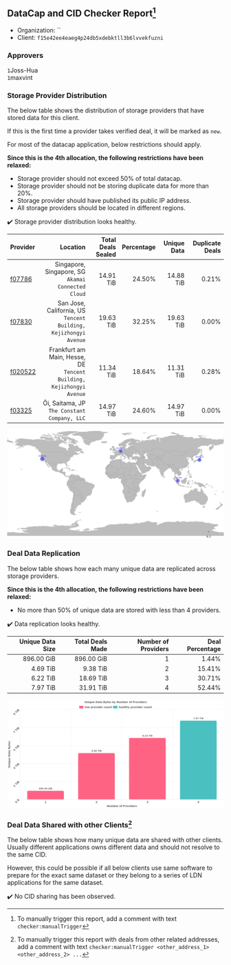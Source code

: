 ## DataCap and CID Checker Report[^1]
 - Organization: ``
 - Client: `f15e42ee4eaeg4p24db5xdebktll3b6lvvekfuzni`
### Approvers
`1`Joss-Hua<br/>`1`maxvint

### Storage Provider Distribution
The below table shows the distribution of storage providers that have stored data for this client.

If this is the first time a provider takes verified deal, it will be marked as `new`.

For most of the datacap application, below restrictions should apply.

**Since this is the 4th allocation, the following restrictions have been relaxed:**
 - Storage provider should not exceed 50% of total datacap.
 - Storage provider should not be storing duplicate data for more than 20%.
 - Storage provider should have published its public IP address.
 - All storage providers should be located in different regions.

✔️ Storage provider distribution looks healthy.

| Provider                                          |                                                                Location | Total Deals Sealed | Percentage | Unique Data | Duplicate Deals |
| :------------------------------------------------ | ----------------------------------------------------------------------: | -----------------: | ---------: | ----------: | --------------: |
| [f07786](https://filfox.info/en/address/f07786)   |                   Singapore, Singapore, SG<br/>`Akamai Connected Cloud` |          14.91 TiB |     24.50% |   14.88 TiB |           0.21% |
| [f07830](https://filfox.info/en/address/f07830)   |     San Jose, California, US<br/>`Tencent Building, Kejizhongyi Avenue` |          19.63 TiB |     32.25% |   19.63 TiB |           0.00% |
| [f020522](https://filfox.info/en/address/f020522) | Frankfurt am Main, Hesse, DE<br/>`Tencent Building, Kejizhongyi Avenue` |          11.34 TiB |     18.64% |   11.31 TiB |           0.28% |
| [f03325](https://filfox.info/en/address/f03325)   |                         Ōi, Saitama, JP<br/>`The Constant Company, LLC` |          14.97 TiB |     24.60% |   14.97 TiB |           0.00% |

<img src="https://raw.githubusercontent.com/data-preservation-programs/filplus-checker-assets/main/filecoin-project/filecoin-plus-large-datasets/issues/1907/1682300316414.png"/>

### Deal Data Replication
The below table shows how each many unique data are replicated across storage providers.


**Since this is the 4th allocation, the following restrictions have been relaxed:**
- No more than 50% of unique data are stored with less than 4 providers.

✔️ Data replication looks healthy.

| Unique Data Size | Total Deals Made | Number of Providers | Deal Percentage |
| ---------------: | ---------------: | ------------------: | --------------: |
|       896.00 GiB |       896.00 GiB |                   1 |           1.44% |
|         4.69 TiB |         9.38 TiB |                   2 |          15.41% |
|         6.22 TiB |        18.69 TiB |                   3 |          30.71% |
|         7.97 TiB |        31.91 TiB |                   4 |          52.44% |

<img src="https://raw.githubusercontent.com/data-preservation-programs/filplus-checker-assets/main/filecoin-project/filecoin-plus-large-datasets/issues/1907/1682300317372.png"/>

### Deal Data Shared with other Clients[^3]
The below table shows how many unique data are shared with other clients.
Usually different applications owns different data and should not resolve to the same CID.

However, this could be possible if all below clients use same software to prepare for the exact same dataset or they belong to a series of LDN applications for the same dataset.

✔️ No CID sharing has been observed.

[^1]: To manually trigger this report, add a comment with text `checker:manualTrigger`

[^2]: Deals from those addresses are combined into this report as they are specified with `checker:manualTrigger`

[^3]: To manually trigger this report with deals from other related addresses, add a comment with text `checker:manualTrigger <other_address_1> <other_address_2> ...`
